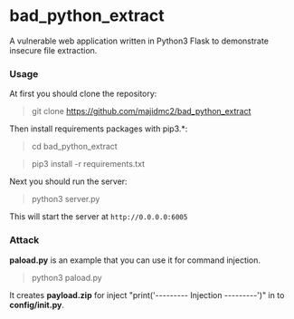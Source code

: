 # bad_python_extract
A vulnerable web application written in Python3 Flask to demonstrate insecure file extraction.

### Usage
At first you should clone the repository:
> git clone https://github.com/majidmc2/bad_python_extract

Then install requirements packages with  pip3.*:

> cd bad_python_extract

> pip3 install -r requirements.txt

Next you should run the server:

> python3 server.py

This will start the server at `http://0.0.0.0:6005`

### Attack
**paload.py** is an example that you can use it for command injection.

> python3 paload.py

It creates **payload.zip** for inject "print('--------- Injection ---------')" in to **config/__init__.py**.
